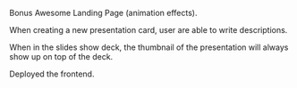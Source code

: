 Bonus
Awesome Landing Page (animation effects).

When creating a new presentation card, user are able to write descriptions.

When in the slides show deck, the thumbnail of the presentation will always show up on top of the deck.

Deployed the frontend.